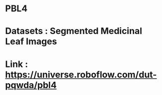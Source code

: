 # PBL4
# Datasets : Segmented Medicinal Leaf Images
# Link : https://universe.roboflow.com/dut-pqwda/pbl4
